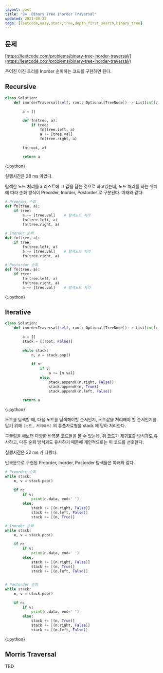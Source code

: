 ```yaml
---
layout: post
title: "94. Binary Tree Inorder Traversal"
updated: 2021-08-25
tags: [leetcode,easy,stack,tree,depth_first_search,binary_tree]
---
```


## 문제

[https://leetcode.com/problems/binary-tree-inorder-traversal/](https://leetcode.com/problems/binary-tree-inorder-traversal/)

주어진 이진 트리를 Inorder 순회하는 코드를 구현하면 된다.

## Recursive

```py
class Solution:
    def inorderTraversal(self, root: Optional[TreeNode]) -> List[int]:
        
        a = []
        
        def fn(tree, a):
            if tree:
                fn(tree.left, a)
                a += [tree.val]
                fn(tree.right, a)
                
        fn(root, a)
        
        return a
```
{:.python}

실행시간은 28 ms 이었다.

탐색한 노드 처리를 a 리스트에 그 값을 담는 것으로 하고있는데, 노드 처리를 하는 위치에 따라 순회 방식이 Preorder, Inorder, Postorder 로 구분된다. 아래와 같다.

```py
# Preorder 순회
def fn(tree, a):
    if tree:
        a += [tree.val]    # 탐색노드 처리
        fn(tree.left, a)
        fn(tree.right, a)
        
# Inorder 순회
def fn(tree, a):
    if tree:
        fn(tree.left, a)
        a += [tree.val]    # 탐색노드 처리
        fn(tree.right, a)
        
# Postorder 순회
def fn(tree, a):
    if tree:
        fn(tree.left, a)
        fn(tree.right, a)
        a += [tree.val]    # 탐색노드 처리
```
{:.python}

## Iterative

```py
class Solution:
    def inorderTraversal(self, root: Optional[TreeNode]) -> List[int]:
        
        a = []
        stack = [(root, False)]
        
        while stack:
            n, v = stack.pop()
            
            if n:
                if v:
                    a += [n.val]
                else:
                    stack.append((n.right, False))
                    stack.append((n, True))
                    stack.append((n.left, False))
                
        return a
```
{:.python}

노드를 탐색할 때, 다음 노드를 탐색해야할 순서인지, 노드값을 처리해야 할 순서인지를 담기 위해 `(노드, 처리여부)` 의 튜플자료형을 stack 에 담아 처리한다.

구글링을 해보면 다양한 반복문 코드들을 볼 수 있는데, 위 코드가 재귀호출 방식과도 유사하고, 다른 순회 방식과도 유사하기 때문에 개인적으로는 이 코드를 선호한다.

실행시간은 32 ms 가 나왔다.

반복문으로 구현된 Preorder, Inorder, Postorder 탐색들은 아래와 같다.

```py
# Preorder 순회
while stack:
    n, v = stack.pop()
    
    if n:
        if v:
            print(n.data, end=' ')
        else:
            stack += [(n.right, False)]
            stack += [(n.left, False)]
            stack += [(n, True)]

# Inorder 순회
while stack:
    n, v = stack.pop()
    
    if n:
        if v:
            print(n.data, end=' ')
        else:
            stack += [(n.right, False)]
            stack += [(n, True)]
            stack += [(n.left, False)]
            
            
# Postorder 순회
while stack:
    n, v = stack.pop()
    
    if n:
        if v:
            print(n.data, end=' ')
        else:
            stack += [(n, True)]
            stack += [(n.right, False)]
            stack += [(n.left, False)]
```
{:.python}

## Morris Traversal

TBD